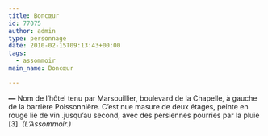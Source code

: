 ```yaml
---
title: Boncœur
id: 77075
author: admin
type: personnage
date: 2010-02-15T09:13:43+00:00
tags:
  - assommoir
main_name: Boncœur

---
```

**—** Nom de l&rsquo;hôtel tenu par Marsouillier, boulevard de la Chapelle, à gauche de la barrière Poissonnière. C&rsquo;est nue masure de deux étages, peinte en rouge lie de vin .jusqu&rsquo;au second, avec des persiennes pourries par la pluie [3]. _(L&rsquo;Assommoir.)_